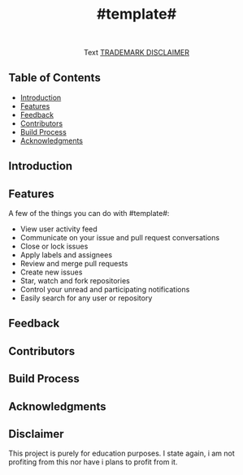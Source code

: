 <h1 align="center"> #template# </h1> <br>
<p align="center">
  </a>
</p>

<p align="center">
Text
<a href="#disclaimer">TRADEMARK DISCLAIMER</a>
</p>


## Table of Contents

- [Introduction](#introduction)
- [Features](#features)
- [Feedback](#feedback)
- [Contributors](#contributors)
- [Build Process](#build-process)
- [Acknowledgments](#acknowledgments)

<!-- END doctoc generated TOC please keep comment here to allow auto update -->

## Introduction


## Features

A few of the things you can do with #template#:

* View user activity feed
* Communicate on your issue and pull request conversations
* Close or lock issues
* Apply labels and assignees
* Review and merge pull requests
* Create new issues
* Star, watch and fork repositories
* Control your unread and participating notifications
* Easily search for any user or repository

## Feedback

## Contributors

## Build Process

## Acknowledgments


## Disclaimer

This project is purely for education purposes. I state again, i am not profiting from this nor have i plans to profit from it.
